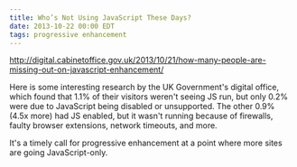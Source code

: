 ```yaml
---
title: Who’s Not Using JavaScript These Days?
date: 2013-10-22 00:00 EDT
tags: progressive enhancement
---
```


<http://digital.cabinetoffice.gov.uk/2013/10/21/how-many-people-are-missing-out-on-javascript-enhancement/>

Here is some interesting research by the UK Government's digital office, which found that 1.1% of their visitors weren't seeing JS run, but only 0.2% were due to JavaScript being disabled or unsupported. The other 0.9% (4.5x more) had JS enabled, but it wasn't running because of firewalls, faulty browser extensions, network timeouts, and more.

It's a timely call for progressive enhancement at a point where more sites are going JavaScript-only.
